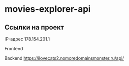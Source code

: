 # movies-explorer-api

## Ссылки на проект

IP-адрес 178.154.201.1

Frontend

Backend https://ilovecats2.nomoredomainsmonster.ru/api/
